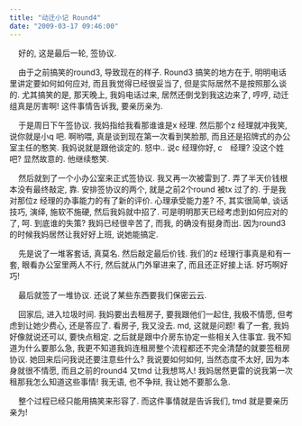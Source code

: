 ```yaml
---
title: "动迁小记 Round4"
date: "2009-03-17 09:46:00"
---
```


    好的, 这是最后一轮, 签协议.

    由于之前搞笑的round3, 导致现在的样子. Round3 搞笑的地方在于, 明明电话里讲定要如何如何应对, 而且我觉得已经很妥当了, 但是实际居然不是按照那么谈的. 尤其搞笑的是, 那天晚上, 我妈电话过来, 居然还倒戈到我这边来了, 哼哼, 动迁组真是厉害啊! 这件事情告诉我, 要亲历亲为.

    于是周日下午签协议. 我妈指给我看那谁谁是x 经理. 然后那个z 经理就冲我笑, 说你就是小q 吧. 啊哟喂, 真是谈到现在第一次看到笑脸那, 而且还是招牌式的办公室主任的憨笑. 我妈说就是跟他谈定的. 怒中.. 说c 经理你好, c　经理? 没这个姓吧? 显然故意的. 他继续憨笑.

    然后就到了一个小办公室来正式签协议. 我又再一次被雷到了. 弄了半天价钱根本没有最终敲定, 靠. 安排签协议的两个, 就是之前2个round 被tx 过了的. 于是我对那位z 经理的办事能力的有了新的评价. 心理承受能力差? 不, 其实很简单, 谈话技巧, 演绎, 施软不施硬, 然后我妈就中招了. 可是明明那天已经考虑到如何应对的了, 呵. 到底谁的失策? 我妈已经很辛苦了, 而我, 的确没有挺身而出. 因为round3 的时候我妈居然让我好好上班, 说她能搞定.

    先是说了一堆客套话, 真莫名. 然后敲定最后价钱. 我们的z 经理行事真是和有一套, 眼看办公室里两人不行, 然后就从门外窜进来了, 而且还正好接上话. 好巧啊好巧!

    最后就签了一堆协议. 还说了某些东西要我们保密云云.

    回家后, 进入垃圾时间. 我妈要出去租房子, 要我跟他们一起住, 我极不情愿, 但考虑到让她少费心, 还是答应了. 看房子, 我又没去. md, 这就是问题! 看了一套, 我妈好像就说还可以, 要快点租定. 之后就是跟中介房东协定一些相关入住事宜. 我不知道为什么要那么急, 我更不知道我妈连租房整个流程都还不完全清楚的就要签租房协议. 她回来后问我说还要注意些什么? 我说要如何如何, 当然态度不太好, 因为本身就很不情愿, 而且之前的round4 又tmd 让我想骂人! 我妈居然更雷的说我第一次租那我怎么知道这些事情! 我无语, 也不争辩, 我让她不要那么急.

    整个过程已经只能用搞笑来形容了. 而这件事情就是告诉我们, tmd 就是要亲历亲为!
